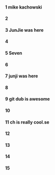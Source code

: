 #### 1 mike kachowski
#### 2
#### 3 JunJie was here
#### 4
#### 5 Seven
#### 6
#### 7 junji was here
#### 8
#### 9 git dub is awesome 
#### 10
#### 11 ch is really cool.se
#### 12
#### 13
#### 14
#### 15